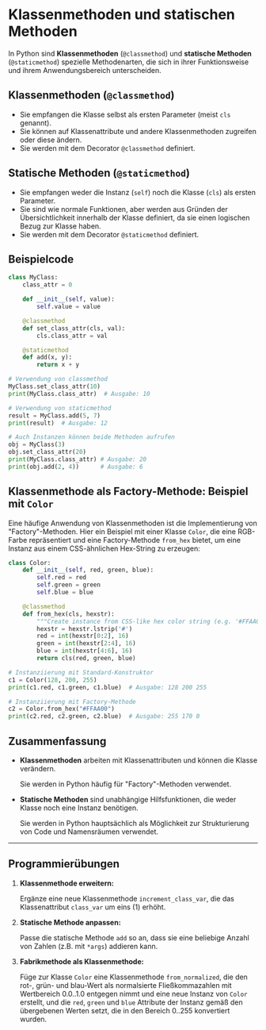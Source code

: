 # Klassenmethoden und statischen Methoden

In Python sind **Klassenmethoden** (`@classmethod`) und **statische Methoden** (`@staticmethod`)
spezielle Methodenarten, die sich in ihrer Funktionsweise und ihrem Anwendungsbereich
unterscheiden.

## Klassenmethoden (`@classmethod`)

- Sie empfangen die Klasse selbst als ersten Parameter (meist `cls` genannt).
- Sie können auf Klassenattribute und andere Klassenmethoden zugreifen oder diese ändern.
- Sie werden mit dem Decorator `@classmethod` definiert.

## Statische Methoden (`@staticmethod`)

- Sie empfangen weder die Instanz (`self`) noch die Klasse (`cls`) als ersten Parameter.
- Sie sind wie normale Funktionen, aber werden aus Gründen der Übersichtlichkeit innerhalb der
  Klasse definiert, da sie einen logischen Bezug zur Klasse haben.
- Sie werden mit dem Decorator `@staticmethod` definiert.

## Beispielcode

```python
class MyClass:
    class_attr = 0

    def __init__(self, value):
        self.value = value

    @classmethod
    def set_class_attr(cls, val):
        cls.class_attr = val

    @staticmethod
    def add(x, y):
        return x + y

# Verwendung von classmethod
MyClass.set_class_attr(10)
print(MyClass.class_attr)  # Ausgabe: 10

# Verwendung von staticmethod
result = MyClass.add(5, 7)
print(result)  # Ausgabe: 12

# Auch Instanzen können beide Methoden aufrufen
obj = MyClass(3)
obj.set_class_attr(20)
print(MyClass.class_attr) # Ausgabe: 20
print(obj.add(2, 4))      # Ausgabe: 6
```


## Klassenmethode als Factory-Methode: Beispiel mit `Color`

Eine häufige Anwendung von Klassenmethoden ist die Implementierung von "Factory"-Methoden. Hier ein
Beispiel mit einer Klasse `Color`, die eine RGB-Farbe repräsentiert und eine Factory-Methode
`from_hex` bietet, um eine Instanz aus einem CSS-ähnlichen Hex-String zu erzeugen:

```python
class Color:
    def __init__(self, red, green, blue):
        self.red = red
        self.green = green
        self.blue = blue

    @classmethod
    def from_hex(cls, hexstr):
        """Create instance from CSS-like hex color string (e.g. '#FFAA00')."""
        hexstr = hexstr.lstrip('#')
        red = int(hexstr[0:2], 16)
        green = int(hexstr[2:4], 16)
        blue = int(hexstr[4:6], 16)
        return cls(red, green, blue)

# Instanziierung mit Standard-Konstruktor
c1 = Color(128, 200, 255)
print(c1.red, c1.green, c1.blue)  # Ausgabe: 128 200 255

# Instanziierung mit Factory-Methode
c2 = Color.from_hex("#FFAA00")
print(c2.red, c2.green, c2.blue)  # Ausgabe: 255 170 0
```

## Zusammenfassung

- **Klassenmethoden** arbeiten mit Klassenattributen und können die Klasse verändern.

  Sie werden in Python häufig für "Factory"-Methoden verwendet.

- **Statische Methoden** sind unabhängige Hilfsfunktionen, die weder Klasse noch eine Instanz
  benötigen.

  Sie werden in Python hauptsächlich als Möglichkeit zur Strukturierung von Code und Namensräumen
  verwendet.

---

## Programmierübungen

1. **Klassenmethode erweitern:**

   Ergänze eine neue Klassenmethode `increment_class_var`, die das Klassenattribut `class_var` um
   eins (1) erhöht.

2. **Statische Methode anpassen:**

   Passe die statische Methode `add` so an, dass sie eine beliebige Anzahl von Zahlen (z.B. mit
   `*args`) addieren kann.

3. **Fabrikmethode als Klassenmethode:**

   Füge zur Klasse `Color` eine Klassenmethode `from_normalized`, die den rot-, grün- und blau-Wert
   als normalsierte Fließkommazahlen mit Wertbereich 0.0..1.0 entgegen nimmt und eine neue Instanz
   von `Color` erstellt, und die `red`, `green` und `blue` Attribute der Instanz gemäß den
   übergebenen Werten setzt, die in den Bereich 0..255 konvertiert wurden.
